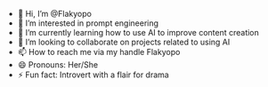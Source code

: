 - 👋 Hi, I’m @Flakyopo
- 👀 I’m interested in prompt engineering
- 🌱 I’m currently learning how to use AI to improve content creation
- 💞️ I’m looking to collaborate on projects related to using AI
- 📫 How to reach me via my handle Flakyopo
- 😄 Pronouns: Her/She
- ⚡ Fun fact: Introvert with a flair for drama

<!---
Flakyopo/Flakyopo is a ✨ special ✨ repository because its `README.md` (this file) appears on your GitHub profile.
You can click the Preview link to take a look at your changes.
--->
